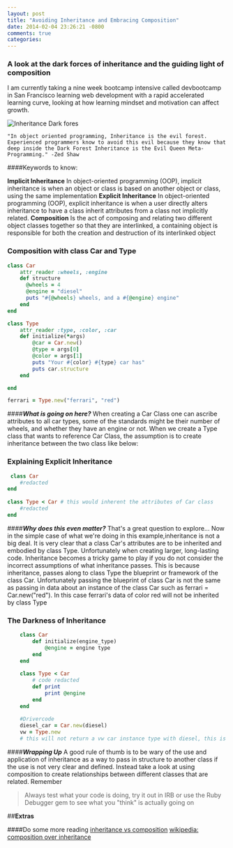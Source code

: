 ```yaml
---
layout: post
title: "Avoiding Inheritance and Embracing Composition"
date: 2014-02-04 23:26:21 -0800
comments: true
categories: 
---
```

### A look at the dark forces of inheritance and the guiding light of composition

I am currently taking a nine week bootcamp intensive called devbootcamp  in San Francisco learning web development with a rapid accelerated learning curve, looking at how learning mindset and motivation can affect growth.

![Inheritance Dark fores][1]

    "In object oriented programming, Inheritance is the evil forest. Experienced programmers know to avoid this evil because they know that deep inside the Dark Forest Inheritance is the Evil Queen Meta-Programming." -Zed Shaw

####Keywords to know:

**Implicit Inheritance**
In object-oriented programming (OOP), implicit inheritance is when an object or class is based on another object or class, using the same implementation
**Explicit Inheritance**
In object-oriented programming (OOP), explicit inheritance is when a user directly alters inheritance to have a class inherit attributes from a class not implicitly related.
**Composition**
Is the act of composing and relating two different object classes together so that they are interlinked, a containing object is responsible for both the creation and destruction of its interlinked object

### Composition with class Car and Type
```ruby
class Car
    attr_reader :wheels, :engine
    def structure
      @wheels = 4
      @engine = "diesel"
      puts "#{@wheels} wheels, and a #{@engine} engine"
    end
end

class Type
    attr_reader :type, :color, :car
    def initialize(*args)
        @car = Car.new()
        @type = args[0]
        @color = args[1]
        puts "Your #{color} #{type} car has"
        puts car.structure
    end

end

ferrari = Type.new("ferrari", "red")
```

####**_What is going on here?_** 
When creating a Car Class one can ascribe attributes to all car types, some of the standards might be their number of wheels, and whether they have an engine or not. When we create a Type class that wants to reference Car Class, the assumption is to create inheritance between the two class like below:
### Explaining Explicit Inheritance 
```ruby
 class Car
    #redacted
end
    
class Type < Car # this would inherent the attributes of Car class
    #redacted
end
```

####**_Why does this even matter?_**
That's a great question to explore... Now in the simple case of what we're doing in this example,inheritance is not a big deal. It is very clear that a class Car's attributes are to be inherited and embodied by class Type. Unfortunately when creating larger, long-lasting code. Inheritance becomes a tricky game to play if you do not consider the incorrect assumptions of what inheritance passes. This is because inheritance, passes along to class Type the blueprint or framework of the class Car. Unfortunately passing the blueprint of class Car is not the same as passing in data about an instance of the class Car such as ferrari = Car.new("red"). In this case ferrari's data of color red will not be inherited by class Type 

### The Darkness of Inheritance
```ruby
    class Car
        def initialize(engine_type)
            @engine = engine type
        end
    end
    
    class Type < Car
        # code redacted
        def print
            print @engine
        end
    end
    
    #Drivercode
    diesel_car = Car.new(diesel)
    vw = Type.new
    # this will not return a vw car instance type with diesel, this is because inheritance does not pass in the instance data of class Car 
```


####**_Wrapping Up_**
A good rule of thumb is to be wary of the use and application of inheritance as a way to pass in structure to another class if the use is not very clear and defined. Instead take a look at using composition to create relationships between different classes that are related. Remember

>Always test what your code is doing, try it out in IRB or use the Ruby Debugger gem to see what you "think" is actually going on 

##**Extras**

####Do some more reading
[inheritance vs composition](http://ruby.learncodethehardway.org/book/ex44.html)
[wikipedia: composition over inheritance](http://en.wikipedia.org/wiki/Composition_over_inheritance)


  [1]: http://prodigalthought.files.wordpress.com/2011/04/dark-forest-night-image.jpg

